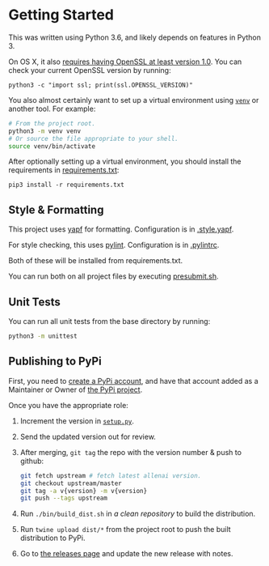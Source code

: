 # Getting Started

This was written using Python 3.6, and likely depends on features in Python 3.

On OS X, it also [requires having OpenSSL at least version 1.0](https://github.com/kubernetes-incubator/client-python/tree/6b555de1c7a1a291d0afcba91823ff419a044ca0#sslerror-on-macos). You can check your current OpenSSL version by running:
```
python3 -c "import ssl; print(ssl.OPENSSL_VERSION)"
```

You also almost certainly want to set up a virtual environment using [`venv`](https://docs.python.org/3/library/venv.html) or another tool. For example:
```bash
# From the project root.
python3 -m venv venv
# Or source the file appropriate to your shell.
source venv/bin/activate
```

After optionally setting up a virtual environment, you should install the requirements in [requirements.txt](./requirements.txt):
```
pip3 install -r requirements.txt
```

## Style & Formatting

This project uses [yapf](https://github.com/google/yapf) for formatting. Configuration is in
[.style.yapf](./.style.yapf).

For style checking, this uses [pylint](https://www.pylint.org/). Configuration is in
[.pylintrc](./.pylintrc).

Both of these will be installed from requirements.txt.

You can run both on all project files by executing [presubmit.sh](./presubmit.sh).

## Unit Tests

You can run all unit tests from the base directory by running:

```bash
python3 -m unittest
```

## Publishing to PyPi

First, you need to [create a PyPi account](https://pypi.python.org/pypi?%3Aaction=register_form), and have that account added as a Maintainer or Owner of [the PyPi project](https://pypi.python.org/pypi/ai2-kubernetes-initializer).

Once you have the appropriate role:

1. Increment the version in [`setup.py`](./setup.py).
2. Send the updated version out for review.
3. After merging, `git tag` the repo with the version number & push to github:

   ```bash
   git fetch upstream # fetch latest allenai version.
   git checkout upstream/master
   git tag -a v{version} -m v{version}
   git push --tags upstream
   ```
4. Run `./bin/build_dist.sh` in *a clean repository* to build the distribution.
5. Run `twine upload dist/*` from the project root to push the built distribution to PyPi.
6. Go to [the releases page](https://github.com/allenai/kubernetes-initializer-python/releases) and update the new release with notes.
